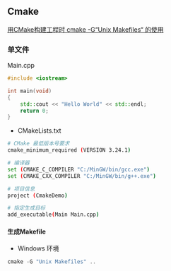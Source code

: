 <!--
 * @Description: 
 * @Version: 1.0
 * @Author: daLao
 * @Email: dalao@xxx.com
 * @Date: 2022-10-16 23:03:11
 * @LastEditors: daLao
 * @LastEditTime: 2022-11-30 22:56:47
-->

## Cmake

[用CMake构建工程时 cmake -G“Unix Makefiles“ 的使用](https://blog.csdn.net/yangjia_cheng/article/details/111408753)


### 单文件

Main.cpp

```c++
#include <iostream>

int main(void)
{
    std::cout << "Hello World" << std::endl;
    return 0;
}
```

- CMakeLists.txt

```sh
# CMake 最低版本号要求
cmake_minimum_required (VERSION 3.24.1)

# 编译器
set (CMAKE_C_COMPILER "C:/MinGW/bin/gcc.exe")
set (CMAKE_CXX_COMPILER "C:/MinGW/bin/g++.exe")

# 项目信息
project (CmakeDemo)

# 指定生成目标
add_executable(Main Main.cpp)
```


#### 生成Makefile

- Windows 环境

```c
cmake -G "Unix Makefiles" ..
```